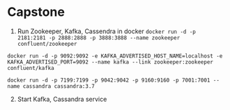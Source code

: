 # Capstone

1) Run Zookeeper, Kafka, Cassendra in docker
`docker run -d -p 2181:2181 -p 2888:2888 -p 3888:3888 --name zookeeper confluent/zookeeper`

`docker run -d -p 9092:9092 -e KAFKA_ADVERTISED_HOST_NAME=localhost -e KAFKA_ADVERTISED_PORT=9092 --name kafka --link zookeeper:zookeeper confluent/kafka`

`docker run -d -p 7199:7199 -p 9042:9042 -p 9160:9160 -p 7001:7001 --name cassandra cassandra:3.7`

2) Start Kafka, Cassandra service
